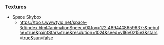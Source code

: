 ### Textures
- Space Skybox
  - https://tools.wwwtyro.net/space-3d/index.html#animationSpeed=0&fov=122.48944386596375&nebulae=true&pointStars=true&resolution=1024&seed=v1l6y0z15e8&stars=true&sun=false